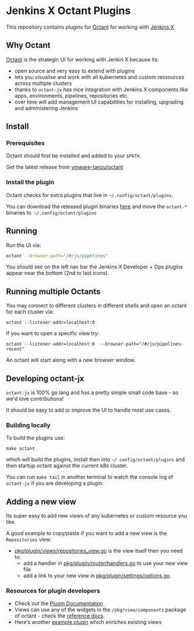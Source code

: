 # Jenkins X Octant Plugins

This repository contains plugins for [Octant](https://octant.dev/) for working with [Jenkins X](https://jenkins-x.io/)

## Why Octant

[Octant](https://github.com/vmware-tanzu/octant) is the strategic UI for working with Jenkin X because its:

* open source and very easy to extend with plugins
* lets you visualise and work with all kubernetes and custom ressources across multiple clusters
* thanks to `octant-jx` has nice integration with Jenkins X components like apps, environments, pipelines, repositories etc.
* over time will add management UI capabilities for installing, upgrading and administering Jenkins  


## Install

### Prerequisites

Octant should first be installed and added to your `$PATH`.

Get the latest release from [vmware-tanzu/octant](https://github.com/vmware-tanzu/octant/releases)

### Install the plugin

Octant checks for extra plugins that live in `~/.config/octant/plugins`.  

You can download the released plugin binaries [here](https://github.com/jenkins-x/octant-jx/releases/) and move the `octant-*` binaries to` ~/.config/octant/plugins`

## Running

Run the UI via:

```bash 
octant --browser-path="/#/jx/pipelines"
```

You should see on the left nav bar the Jenkins X Developer + Ops plugins appear near the bottom (2nd to last icons).
 
## Running multiple Octants

You may connect to different clusters in different shells and open an octant for each cluster via:

``` 
octant --listener-addr=localhost:0
```

If you want to open a specific view try:

``` 
octant --listener-addr=localhost:0  --browser-path="/#/jx/pipelines-recent"
```

An octant will start along with a new browser window.


## Developing octant-jx 

`octant-jx` is 100% go lang and has a pretty simple small code base - so we'd love contributions! 

It should be easy to add or improve the UI to handle most use cases.

### Building locally
 
To build the plugins use:

```
make octant
```

which will build the plugins, install then into `~/.config/octant/plugins` and then startup octant against the current k8s cluster.

You can run `make tail` in another terminal to watch the console log of `octant-jx` if you are developing a plugin.
 

## Adding a new view

Its super easy to add new views of any kubernetes or custom resource you like.

A good example to copy/paste if you want to add a new view is the `Repositories` view:

* [pkg/plugin/views/repositories_view.go](https://github.com/jenkins-x/octant-jx/blob/master/pkg/plugin/views/repositories_view.go) is the view itself then you need to:
  * add a handler in [pkg/plugin/router/handlers.go](https://github.com/jenkins-x/octant-jx/blob/master/pkg/plugin/router/handlers.go#L24) to use your new view file
  * add a link to your new view in [pkg/plugin/settings/options.go](https://github.com/jenkins-x/octant-jx/blob/master/pkg/plugin/settings/options.go#L40-L44)


### Resources for plugin developers 

* Check out the [Plugin Documentation](https://octant.dev/docs/master/plugins/)
* Views can use any of the widgets in the `/pkg/view/components` package of octant - check the [reference docs](https://octant.dev/docs/master/plugins/reference/).
* Here's another [example plugin](https://github.com/vmware-tanzu/octant/blob/master/cmd/octant-sample-plugin/main.go#L27) which enriches existing views
